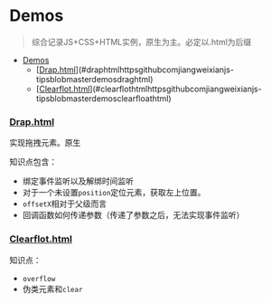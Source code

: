 # Demos
> 综合记录JS+CSS+HTML实例，原生为主。必定以.html为后缀

<!-- TOC -->

- [Demos](#demos)
    - [[Drap.html](https://github.com/JiangWeixian/JS-Tips/blob/master/Demos/drag.html)](#draphtmlhttpsgithubcomjiangweixianjs-tipsblobmasterdemosdraghtml)
    - [[Clearflot.html](https://github.com/JiangWeixian/JS-Tips/blob/master/Demos/clearfloat.html)](#clearflothtmlhttpsgithubcomjiangweixianjs-tipsblobmasterdemosclearfloathtml)

<!-- /TOC -->

### [Drap.html](https://github.com/JiangWeixian/JS-Tips/blob/master/Demos/drag.html)

实现拖拽元素。原生

知识点包含：

* 绑定事件监听以及解绑时间监听
* 对于一个未设置`position`定位元素，获取左上位置。
* `offsetX`相对于父级而言
* 回调函数如何传递参数（传递了参数之后，无法实现事件监听）

### [Clearflot.html](https://github.com/JiangWeixian/JS-Tips/blob/master/Demos/clearfloat.html)

知识点：

* `overflow`
* 伪类元素和`clear`
